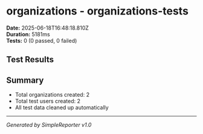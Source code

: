 # organizations - organizations-tests

**Date:** 2025-06-18T16:48:18.810Z  
**Duration:** 5181ms  
**Tests:** 0 (0 passed, 0 failed)

## Test Results



## Summary

- Total organizations created: 2
- Total test users created: 2
- All test data cleaned up automatically

---
*Generated by SimpleReporter v1.0*
